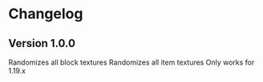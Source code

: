 # Changelog

## Version 1.0.0
Randomizes all block textures
Randomizes all item textures
Only works for 1.19.x
